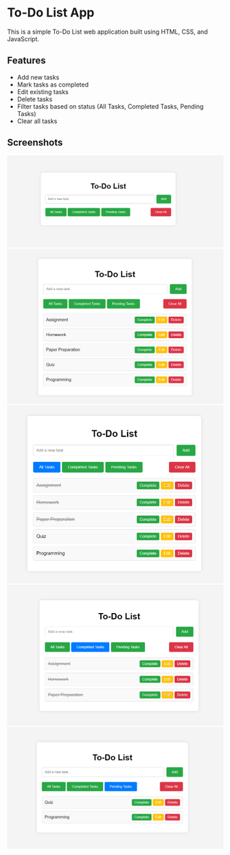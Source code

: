 # To-Do List App

This is a simple To-Do List web application built using HTML, CSS, and JavaScript.

## Features

- Add new tasks
- Mark tasks as completed
- Edit existing tasks
- Delete tasks
- Filter tasks based on status (All Tasks, Completed Tasks, Pending Tasks)
- Clear all tasks

## Screenshots

![Screenshot 1](./img/0.png)
![Screenshot 2](./img/1.png)
![Screenshot 3](./img/2.png)
![Screenshot 4](./img/3.png)
![Screenshot 5](./img/4.png)
